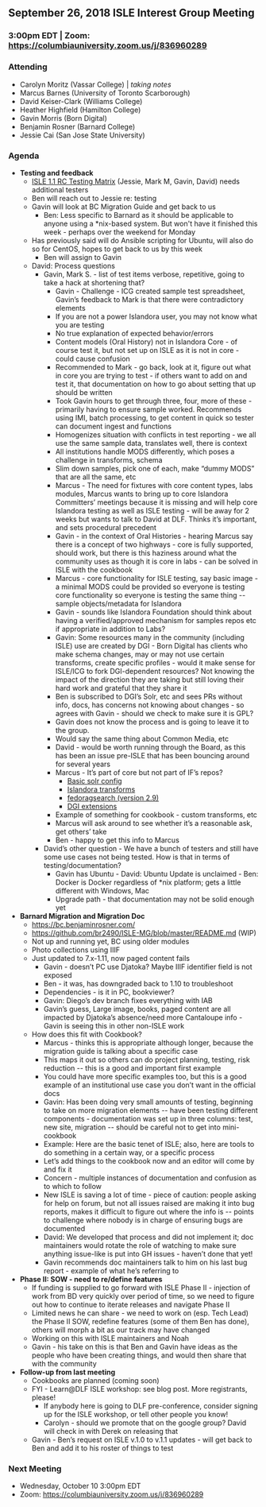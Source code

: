 ## September 26, 2018 ISLE Interest Group Meeting

### 3:00pm EDT | Zoom: https://columbiauniversity.zoom.us/j/836960289

### Attending
* Carolyn Moritz (Vassar College) | _taking notes_
* Marcus Barnes (University of Toronto Scarborough)
* David Keiser-Clark (Williams College)
* Heather Highfield (Hamilton College)
* Gavin Morris (Born Digital)
* Benjamin Rosner (Barnard College)
* Jessie Cai (San Jose State University)

### Agenda

* **Testing and feedback**
    * [ISLE 1.1 RC Testing Matrix](https://docs.google.com/spreadsheets/d/1L-wrivXq2pUz7vcGsMCx3X7yKf27uokoaR8SovU_BsU/edit) (Jessie, Mark M, Gavin, David) needs additional testers
    * Ben will reach out to Jessie re: testing
    * Gavin will look at BC Migration Guide and get back to us
        * Ben: Less specific to Barnard as it should be applicable to anyone using a \*nix-based system. But won't have it finished this week - perhaps over the weekend for Monday
    * Has previously said will do Ansible scripting for Ubuntu, will also do so for CentOS, hopes to get back to us by this week
        * Ben will assign to Gavin
    * David: Process questions
        * Gavin, Mark S. - list of test items verbose, repetitive, going to take a hack at shortening that?
            * Gavin - Challenge - ICG created sample test spreadsheet, Gavin’s feedback to Mark is that there were contradictory elements
            * If you are not a power Islandora user, you may not know what you are testing
            * No true explanation of expected behavior/errors
            * Content models (Oral History) not in Islandora Core - of course test it, but not set up on ISLE as it is not in core - could cause confusion
            * Recommended to Mark - go back, look at it, figure out what in core you are trying to test - if others want to add on and test it, that documentation on how to go about setting that up should be written
            * Took Gavin hours to get through three, four, more of these - primarily having to ensure sample worked. Recommends using IMI, batch processing, to get content in quick so tester can document ingest and functions
            * Homogenizes situation with conflicts in test reporting - we all use the same sample data, translates well, there is context
            * All institutions handle MODS differently, which poses a challenge in transforms, schema
            * Slim down samples, pick one of each, make “dummy MODS” that are all the same, etc
            * Marcus - The need for fixtures with core content types, labs modules, Marcus wants to bring up to core Islandora Committers’ meetings because it is missing and will help core Islandora testing as well as ISLE testing - will be away for 2 weeks but wants to talk to David at DLF. Thinks it’s important, and sets procedural precedent 
            * Gavin - in the context of Oral Histories - hearing Marcus say there is a concept of two highways - core is fully supported, should work, but there is this haziness around what the community uses as though it is core in labs - can be solved in ISLE with the cookbook
            * Marcus - core functionality for ISLE testing, say basic image - a minimal MODS could be provided so everyone is testing core functionality so everyone is testing the same thing -- sample objects/metadata for Islandora
            * Gavin - sounds like Islandora Foundation should think about having a verified/approved mechanism for samples repos etc  if appropriate in addition to Labs?
            * Gavin: Some resources many in the community (including ISLE) use are created by DGI - Born Digital has clients who make schema changes, may or may not use certain transforms, create specific profiles - would it make sense for ISLE/ICG to fork DGI-dependent resources? Not knowing the impact of the direction they are taking but still loving their hard work and grateful that they share it 
            * Ben is subscribed to DGI’s Solr, etc and sees PRs without info, docs, has concerns not knowing about changes - so agrees with Gavin - should we check to make sure it is GPL?
            * Gavin does not know the process and is going to leave it to the group.
            * Would say the same thing about Common Media, etc
            * David - would be worth running through the Board, as this has been an issue pre-ISLE that has been bouncing around for several years
            * Marcus - It’s part of core but not part of IF’s repos?
                * [Basic solr config](https://github.com/discoverygarden/basic-solr-config)
                * [Islandora transforms](https://github.com/discoverygarden/islandora_transforms)
                * [fedoragsearch (version 2.9)](https://github.com/discoverygarden/gsearch)
                * [DGI extensions](https://github.com/discoverygarden/dgi_gsearch_extensions)
            * Example of something for cookbook - custom transforms, etc
            * Marcus will ask around to see whether it’s a reasonable ask, get others’ take
            * Ben - happy to get this info to Marcus
        * David’s other question - We have a bunch of testers and still have some use cases not being tested. How is that in terms of testing/documentation?
            * Gavin has Ubuntu - David: Ubuntu Update is unclaimed - Ben: Docker is Docker regardless of \*nix platform; gets a little different with Windows, Mac
            * Upgrade path - that documentation may not be solid enough yet 
* **Barnard Migration and Migration Doc**
    * https://bc.benjaminrosner.com/
    * https://github.com/br2490/ISLE-MG/blob/master/README.md (WIP)
    * Not up and running yet, BC using older modules
    * Photo collections using IIIF
    * Just updated to 7.x-1.11, now paged content fails
        * Gavin - doesn’t PC use Djatoka? Maybe IIIF identifier field is not exposed
        * Ben - it was, has downgraded back to 1.10 to troubleshoot
        * Dependencies - is it in PC, bookviewer?
        * Gavin: Diego’s dev branch fixes everything with IAB
        * Gavin’s guess, Large image, books, paged content are all impacted by Djatoka’s absence/need more Cantaloupe info - Gavin is seeing this in other non-ISLE work
    * How does this fit with Cookbook?
        * Marcus - thinks this is appropriate although longer, because the migration guide is talking about a specific case
        * This maps it out so others can do project planning, testing, risk reduction -- this is a good and important first example
        * You could have more specific examples too, but this is a good example of an institutional use case you don’t want in the official docs
        * Gavin: Has been doing very small amounts of testing, beginning to take on more migration elements -- have been testing different components - documentation was set up in three columns: test, new site, migration -- should be careful not to get into mini-cookbook
        * Example: Here are the basic tenet of ISLE; also, here are tools to do something in a certain way, or a specific process
        * Let’s add things to the cookbook now and an editor will come by and fix it
        * Concern - multiple instances of documentation and confusion as to which to follow
        * New ISLE is saving a lot of time - piece of caution: people asking for help on forum, but not all issues raised are making it into bug reports, makes it difficult to figure out where the info is -- points to challenge where nobody is in charge of ensuring bugs are documented
        * David: We developed that process and did not implement it; doc maintainers would rotate the role of watching to make sure anything issue-like is put into GH issues - haven’t done that yet!
        * Gavin recommends doc maintainers talk to him on his last bug report - example of what he’s referring to
* **Phase II: SOW - need to re/define features**
    * If funding is supplied to go forward with ISLE Phase II - injection of work from BD very quickly over period of time, so we need to figure out how to continue to iterate releases and navigate Phase II
    * Limited news he can share - we need to work on (esp. Tech Lead) the Phase II SOW, redefine features (some of them Ben has done), others will morph a bit as our track may have changed
    * Working on this with ISLE maintainers and Noah
    * Gavin - his take on this is that Ben and Gavin have ideas as the people who have been creating things, and would then share that with the community
* **Follow-up from last meeting**
    * Cookbooks are planned (coming soon)
    * FYI - Learn@DLF ISLE workshop: see blog post. More registrants, please!
        * If anybody here is going to DLF pre-conference, consider signing up for the ISLE workshop, or tell other people you know!
        * Carolyn - should we promote that on the google group? David will check in with Derek on releasing that
    * Gavin - Ben’s request on ISLE v.1.0 to v.1.1 updates - will get back to Ben and add it to his roster of things to test

### Next Meeting
* Wednesday, October 10 3:00pm EDT
* Zoom: https://columbiauniversity.zoom.us/j/836960289

